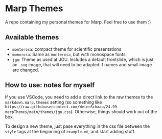 # Marp Themes

A repo containing my personal themes for Marp. Feel free to use them :)

## Available themes

- ``monterosa``: compact theme for scientific presentations
- ``monorosa``: Same as ``monterosa``, but with monospace fonts
- ``jgu``: Theme as used at JGU. Includes a default frontslide, which is just an ``.svg`` image, that will need to be adapted if names and small image are changed.

## How to use: notes for myself

If you use VSCode, you need to add a direct link to the raw themes to the ``markdown.marp.themes`` setting (so something like ``https://raw.githubusercontent.com/WetenSchaap/24.99-marpThemes/main/themes/jgu.css``). Otherwise, things should work out of the box.

To design a new theme, just pase everything in the css file between the ``style`` tags at the beginning of ``example.md``, and start adding stuff.
